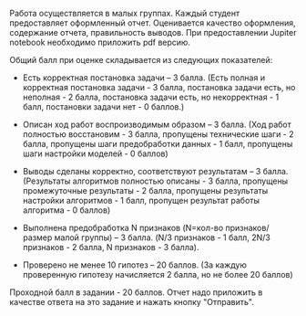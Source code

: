 Работа осуществляется в малых группах. Каждый студент предоставляет оформленный отчет. Оценивается качество оформления, содержание отчета, правильность выводов. При предоставлении Jupiter notebook необходимо приложить pdf версию.

Общий балл при оценке складывается из следующих показателей:


- Есть корректная постановка задачи – 3 балла.
(Есть полная и корректная постановка задачи - 3 балла, постановка задачи есть, но неполная - 2 балла, постановка задачи есть, но некорректная  - 1 балл, постановки задачи нет - 0 баллов.)


- Описан ход работ воспроизводимым образом – 3 балла. 
(Ход работ полностью восстановим - 3 балла, пропущены технические шаги - 2 балла, пропущены шаги предобработки данных - 1 балл, пропущены шаги настройки моделей - 0 баллов)

- Выводы сделаны корректно, соответствуют результатам – 3 балла. (Результаты алгоритмов полностью описаны - 3 балла, 
пропущены промежуточные результаты - 2 балла, пропущены результаты настройки алгоритмов - 1 балл, пропущен результат работы алгоритма - 0 баллов)


- Выполнена предобработка N признаков (N=кол-во признаков/размер малой группы) – 3 балла. (N/3 признаков - 1 балл, 2N/3 признаков - 2 балла, N признаков - 3 балла).


- Проверено не менее 10 гипотез – 20 баллов. (За каждую проверенную гипотезу начисляется 2 балла, но не более 20 баллов)

Проходной балл в задании - 20 баллов.
Отчет надо приложить в качестве ответа на это задание и нажать кнопку "Отправить".